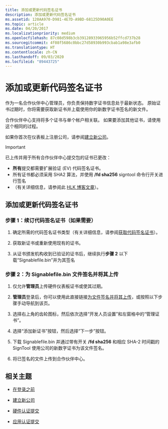 ```yaml
---
title: 添加或更新代码签名证书
description: 添加或更新代码签名证书
ms.assetid: 120AA970-D981-4E7D-A9BD-68125D90A0EE
ms.topic: article
ms.date: 04/20/2017
ms.localizationpriority: medium
ms.openlocfilehash: 87c08d598b3cb39128933965956b52ffcd737b28
ms.sourcegitcommit: 4f08f5686c0bbc27d58930b993cbab1a98e3afb0
ms.translationtype: HT
ms.contentlocale: zh-CN
ms.lasthandoff: 09/03/2020
ms.locfileid: "89443725"
---
```

# <a name="add-or-update-a-code-signing-certificate"></a>添加或更新代码签名证书

作为一名合作伙伴中心管理员，你负责保持数字证书信息处于最新状态。 原始证书过期时，你将需要获取新证书并上载使用你的新数字证书签名的新文件。

合作伙伴中心支持将多个证书与单个帐户相关联。  如果要添加其他证书，请使用这个相同的过程。

如果你首次在仪表板上注册公司，请参阅[建立新公司](/windows-hardware/drivers/dashboard/dashboard-administration)。

> [!IMPORTANT]
> 已上传并用于所有合作伙伴中心提交包的证书已更改：
>
> * **所有**提交都需要扩展验证 (EV) 代码签名证书。  
> * 所有证书都必须采用 SHA2 算法，并使用 **/fd sha256** signtool 命令行开关进行签名
> * （有关详细信息，请参阅此 [HLK 博客文章](https://techcommunity.microsoft.com/t5/Windows-Hardware-Certification/bg-p/WindowsHardwareCertification)）。

## <a name="to-add-or-update-a-code-signing-certificate"></a>添加或更新代码签名证书

### <a name="step-1-renew-your-code-signing-certificate-if-needed"></a>步骤 1：续订代码签名证书（如果需要）  

1. 确定所需的代码签名证书类型（有关详细信息，请参阅[获取代码签名证书](./get-a-code-signing-certificate.md)）。

2. 获取新证书或重新使用现有的证书。

3. 从证书颁发机构收到已验证的证书后，继续执行**步骤 2** 以下载“Signablefile.bin”并为其签名

### <a name="step-2-sign-and-upload-your-signablefilebin-file"></a>步骤 2：为 Signablefile.bin 文件签名并将其上传

1. 仅允许**管理员**上传硬件仪表板证书或使其过期。

2. **管理员**登录后，你可以使用此直接链接[为文件签名并将其上传](https://partner.microsoft.com/dashboard/account/CertificateUpload)，或按照以下步骤手动导航到该页。

3. 选择右上角的齿轮图标，然后依次选择“开发人员设置”和左窗格中的“管理证书”。

4. 选择“添加新证书”按钮，然后选择“下一步”按钮。  

5. 下载 Signablefile.bin 并通过带有开关 **/fd sha256** 和相应 SHA-2 时间戳的 SignTool 使用公司的新数字证书为该文件签名。

6. 将已签名的文件上传到合作伙伴中心。

## <a name="related-topics"></a>相关主题

* [在登录之前](./get-started-with-the-hardware-dashboard.md)

* [建立新公司](/windows-hardware/drivers/dashboard/dashboard-administration)

* [硬件认证提交](./hardware-certification-submissions.md)

* [应用认证提交](https://techcommunity.microsoft.com/t5/windows-hardware-certification/bg-p/WindowsHardwareCertification)